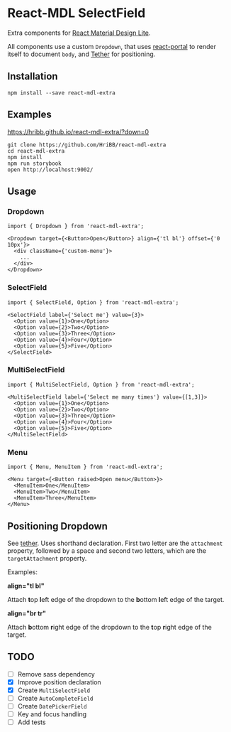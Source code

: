 # React-MDL SelectField

Extra components for [React Material Design Lite](https://github.com/tleunen/react-mdl).

All components use a custom `Dropdown`, that uses [react-portal](https://github.com/tajo/react-portal) to render itself to document `body`, and [Tether](tether.io) for positioning.

## Installation

```
npm install --save react-mdl-extra
```

## Examples

https://hribb.github.io/react-mdl-extra/?down=0

```
git clone https://github.com/HriBB/react-mdl-extra
cd react-mdl-extra
npm install
npm run storybook
open http://localhost:9002/
```

## Usage

### Dropdown

```
import { Dropdown } from 'react-mdl-extra';

<Dropdown target={<Button>Open</Button>} align={'tl bl'} offset={'0 10px'}>
  <div className={'custom-menu'}>
    ...
  </div>
</Dropdown>
```

### SelectField

```
import { SelectField, Option } from 'react-mdl-extra';

<SelectField label={'Select me'} value={3}>
  <Option value={1}>One</Option>
  <Option value={2}>Two</Option>
  <Option value={3}>Three</Option>
  <Option value={4}>Four</Option>
  <Option value={5}>Five</Option>
</SelectField>
```

### MultiSelectField

```
import { MultiSelectField, Option } from 'react-mdl-extra';

<MultiSelectField label={'Select me many times'} value={[1,3]}>
  <Option value={1}>One</Option>
  <Option value={2}>Two</Option>
  <Option value={3}>Three</Option>
  <Option value={4}>Four</Option>
  <Option value={5}>Five</Option>
</MultiSelectField>
```

### Menu

```
import { Menu, MenuItem } from 'react-mdl-extra';

<Menu target={<Button raised>Open menu</Button>}>
  <MenuItem>One</MenuItem>
  <MenuItem>Two</MenuItem>
  <MenuItem>Three</MenuItem>
</Menu>
```

## Positioning Dropdown

See [tether](http://tether.io/). Uses shorthand declaration. First two letter are the `attachment` property, followed by a space and second two letters, which are the `targetAttachment` property.

Examples:

**align="tl bl"**

Attach **t**op **l**eft edge of the dropdown to the **b**ottom **l**eft edge of the target.

**align="br tr"**

Attach **b**ottom **r**ight edge of the dropdown to the **t**op **r**ight edge of the target.

## TODO

- [ ] Remove sass dependency
- [x] Improve position declaration
- [x] Create `MultiSelectField`
- [ ] Create `AutoCompleteField`
- [ ] Create `DatePickerField`
- [ ] Key and focus handling
- [ ] Add tests
